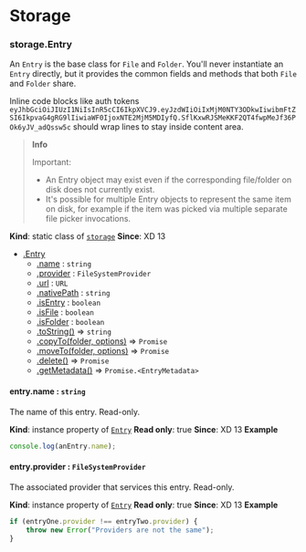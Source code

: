 # Storage

<a name="module-storage-entry" id="module-storage-entry"></a>

### storage.Entry
An `Entry` is the base class for `File` and `Folder`. You'll
never instantiate an `Entry` directly, but it provides
the common fields and methods that both `File` and `Folder`
share.

Inline code blocks like auth tokens `eyJhbGciOiJIUzI1NiIsInR5cCI6IkpXVCJ9.eyJzdWIiOiIxMjM0NTY3ODkwIiwibmFtZSI6IkpvaG4gRG9lIiwiaWF0IjoxNTE2MjM5MDIyfQ.SflKxwRJSMeKKF2QT4fwpMeJf36POk6yJV_adQssw5c` should wrap lines to stay inside content area.

> **Info**
>
> Important:
>
> * An Entry object may exist even if the corresponding file/folder on disk does not
>   currently exist.
> * It's possible for multiple Entry objects to represent the same item on disk,
>   for example if the item was picked via multiple separate file picker invocations.

**Kind**: static class of [`storage`](#module-storage)
**Since**: XD 13

* [.Entry](#module-storage-entry)
    * [.name](#module-storage-entry-name) : `string`
    * [.provider](#module-storage-entry-provider) : `FileSystemProvider`
    * [.url](#module-storage-entry-url) : `URL`
    * [.nativePath](#module-storage-entry-nativepath) : `string`
    * [.isEntry](#module-storage-entry-isentry) : `boolean`
    * [.isFile](#module-storage-entry-isfile) : `boolean`
    * [.isFolder](#module-storage-entry-isfolder) : `boolean`
    * [.toString()](#module-storage-entry-tostring) ⇒ `string`
    * [.copyTo(folder, options)](#module-storage-entry-copyto) ⇒ `Promise`
    * [.moveTo(folder, options)](#module-storage-entry-moveto) ⇒ `Promise`
    * [.delete()](#module-storage-entry-delete) ⇒ `Promise`
    * [.getMetadata()](#module-storage-entry-getmetadata) ⇒ `Promise.<EntryMetadata>`

<JsDocParameters/>

<a name="module-storage-entry-name" id="module-storage-entry-name"></a>

#### entry.name : `string`
The name of this entry. Read-only.

**Kind**: instance property of [`Entry`](#module-storage-entry)
**Read only**: true
**Since**: XD 13
**Example**
```js
console.log(anEntry.name);
```

<a name="module-storage-entry-provider" id="module-storage-entry-provider"></a>

#### entry.provider : `FileSystemProvider`
The associated provider that services this entry. Read-only.

**Kind**: instance property of [`Entry`](#module-storage-entry)
**Read only**: true
**Since**: XD 13
**Example**
```js
if (entryOne.provider !== entryTwo.provider) {
    throw new Error("Providers are not the same");
}
```
